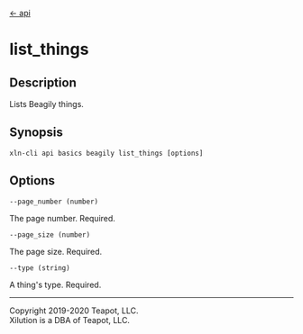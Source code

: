 [<- api](../../../api/index.md)

# list_things

## Description

Lists Beagily things.

## Synopsis

```
xln-cli api basics beagily list_things [options]
```

## Options

`--page_number (number)`

The page number. Required.

`--page_size (number)`

The page size. Required.

`--type (string)`

A thing's type. Required.

---
Copyright 2019-2020 Teapot, LLC.  
Xilution is a DBA of Teapot, LLC.
